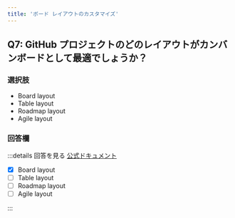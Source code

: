 ```yaml
---
title: 'ボード レイアウトのカスタマイズ'
---
```


## Q7: GitHub プロジェクトのどのレイアウトがカンバンボードとして最適でしょうか？

### 選択肢

- Board layout
- Table layout
- Roadmap layout
- Agile layout

### 回答欄

:::details 回答を見る
[公式ドキュメント](https://docs.github.com/ja/issues/planning-and-tracking-with-projects/customizing-views-in-your-project/customizing-the-board-layout#about-the-board-layout)

- [x] Board layout
- [ ] Table layout
- [ ] Roadmap layout
- [ ] Agile layout

:::
